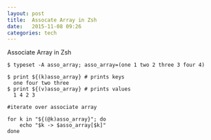 ```yaml
---
layout: post
title:  Assocate Array in Zsh 
date:   2015-11-08 09:26 
categories: tech 
---
```


Associate Array in Zsh



    $ typeset -A asso_array; asso_array=(one 1 two 2 three 3 four 4)

    $ print ${(k)asso_array} # prints keys
      one four two three
    $ print ${(v)asso_array} # prints values
      1 4 2 3

    #iterate over associate array

    for k in "${(@k)asso_array}"; do
        echo "$k -> $asso_array[$k]"
    done



